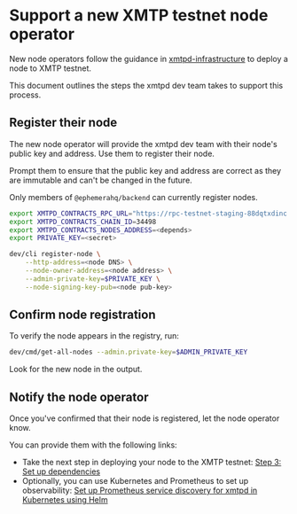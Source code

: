 # Support a new XMTP testnet node operator

New node operators follow the guidance in [xmtpd-infrastructure](https://github.com/xmtp/xmtpd-infrastructure) to deploy a node to XMTP testnet.

This document outlines the steps the xmtpd dev team takes to support this process.

## Register their node

The new node operator will provide the xmtpd dev team with their node's public key and address. Use them to register their node.

Prompt them to ensure that the public key and address are correct as they are immutable and can't be changed in the future.

Only members of `@ephemerahq/backend` can currently register nodes.

```bash
export XMTPD_CONTRACTS_RPC_URL="https://rpc-testnet-staging-88dqtxdinc.t.conduit.xyz/"
export XMTPD_CONTRACTS_CHAIN_ID=34498
export XMTPD_CONTRACTS_NODES_ADDRESS=<depends>
export PRIVATE_KEY=<secret>

dev/cli register-node \
    --http-address=<node DNS> \
    --node-owner-address=<node address> \
    --admin-private-key=$PRIVATE_KEY \
    --node-signing-key-pub=<node pub-key>
```

## Confirm node registration

To verify the node appears in the registry, run:

```bash
dev/cmd/get-all-nodes --admin.private-key=$ADMIN_PRIVATE_KEY
```

Look for the new node in the output.

## Notify the node operator

Once you've confirmed that their node is registered, let the node operator know.

You can provide them with the following links:

- Take the next step in deploying your node to the XMTP testnet: [Step 3: Set up dependencies](https://github.com/xmtp/xmtpd-infrastructure/blob/main/helm/README.md#step-3-set-up-dependencies)
- Optionally, you can use Kubernetes and Prometheus to set up observability: [Set up Prometheus service discovery for xmtpd in Kubernetes using Helm](/doc/k8s-prometheus-monitoring.md)
